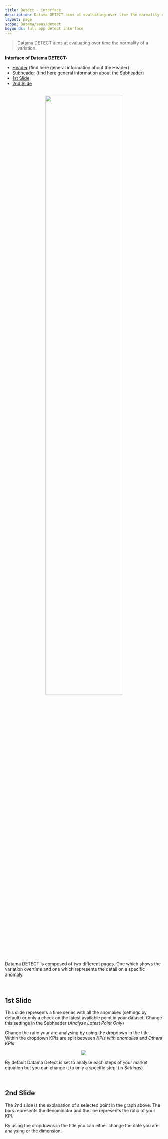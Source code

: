 ```yaml
---
title: Detect - interface
description: Datama DETECT aims at evaluating over time the normality of a variation.
layout: page
scope: Datama/saas/detect
keywords: full app detect interface
---
```


> Datama DETECT aims at evaluating over time the normality of a variation.


**Interface of Datama DETECT:** 

- [Header]({{site.url}}/{{site.baseurl}}/core_app/new/interface/header/header.html) (find here general information about the Header)
- [Subheader]({{site.url}}/{{site.baseurl}}/core_app/new/interface/subheader/subheader.html) (find here general information about the Subheader)
- [1st Slide](#1st-slide)
- [2nd Slide](#2nd-slide)

<br>

<center><img style="width:70%;" src="{{site.url}}/{{site.baseurl}}/core_app/new/detect/images/detect_interface.png"/></center>

<br>


Datama DETECT is composed of two different pages. One which shows the variation overtime and one which represents the detail on a specific anomaly. 

<br>

## 1st Slide

This slide represents a time series with all the anomalies (settings by default) or only a check on the latest available point in your dataset. Change this settings in the Subheader (<i>Analyse Latest Point Only</i>)

Change the ratio your are analysing by using the dropdown in the title. Within the dropdown KPIs are split between <i>KPIs with anomalies</i> and <i>Others KPIs</i>

<center><img src="{{site.url}}/{{site.baseurl}}/core_app/new/detect/images/detect_dropdownKPIs.jpg"/></center>

By default Datama Detect is set to analyse each steps of your market equation but you can change it to only a specific step. (in <i>Settings</i>)

<br>

## 2nd Slide

The 2nd slide is the explanation of a selected point in the graph above. 
The bars represents the denominator and the line represents the ratio of your KPI.

By using the dropdowns in the title you can either change the date you are analysing or the dimension.